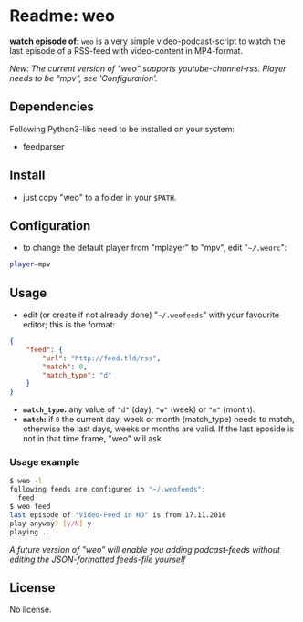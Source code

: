 # Readme: weo

**watch episode of:**
`weo` is a very simple video-podcast-script to watch the last episode of a RSS-feed with video-content in MP4-format.

*New: The current version of "weo" supports youtube-channel-rss. Player needs to be "mpv", see 'Configuration'.*


## Dependencies

Following Python3-libs need to be installed on your system:

- feedparser


## Install

- just copy "weo" to a folder in your `$PATH`.


## Configuration

- to change the default player from "mplayer" to "mpv", edit "`~/.weorc`":

```.sh
player=mpv
```

## Usage

- edit (or create if not already done) "`~/.weofeeds`" with your favourite editor; this is the format:

```.json
{
    "feed": {
        "url": "http://feed.tld/rss",
        "match": 0,
        "match_type": "d"
    }
}
```

- **`match_type`:** any value of `"d"` (day), `"w"` (week) or `"m"` (month).
- **`match`:** if `0` the current day, week or month (match_type) needs to match, otherwise the last days, weeks or months are valid. If the last eposide is not in that time frame, "weo" will ask

### Usage example

```.sh
$ weo -l
following feeds are configured in "~/.weofeeds":
  feed
$ weo feed
last episode of "Video-Feed in HD" is from 17.11.2016
play anyway? [y/N] y
playing ..
```

*A future version of "weo" will enable you adding podcast-feeds without editing the JSON-formatted feeds-file yourself*


## License

No license.

